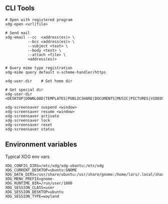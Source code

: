 ## CLI Tools

    # Open with registered program
    xdg-open <url|file>

    # Send mail
    xdg-email --cc  <address(es)> \
              --bcc <address(es)> \
              --subject <text> \
              --body <text> \
              --attach <file> \
              <address(es)>

    # Query mime type registration
    xdg-mime query default x-scheme-handler/https

    xdg-user-dir    # Get home dir

    # Get special dir
    xdg-user-dir <DESKTOP|DOWNLOAD|TEMPLATES|PUBLICSHARE|DOCUMENTS|MUSIC|PICTURES|VIDEOS>

    xdg-screensaver suspend <window>
    xdg-screensaver resume <window>
    xdg-screensaver activate
    xdg-screensaver lock
    xdg-screensaver reset
    xdg-screensaver status

## Environment variables

Typical XDG env vars

    XDG_CONFIG_DIRS=/etc/xdg/xdg-ubuntu:/etc/xdg
    XDG_CURRENT_DESKTOP=ubuntu:GNOME
    XDG_DATA_DIRS=/usr/share/ubuntu:/usr/share/gnome:/home/lars/.local/share/flatpak/exports/share:/var/lib/flatpak/exports/share:/usr/local/share/:/usr/share/:/var/lib/snapd/desktop
    XDG_MENU_PREFIX=gnome-
    XDG_RUNTIME_DIR=/run/user/1000
    XDG_SESSION_CLASS=user
    XDG_SESSION_DESKTOP=ubuntu
    XDG_SESSION_TYPE=wayland
